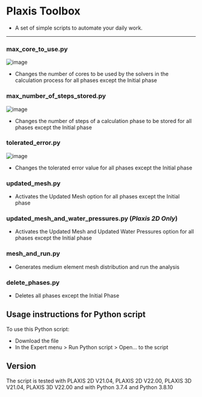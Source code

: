 # Plaxis Toolbox

- A set of simple scripts to automate your daily work.
----
### max_core_to_use.py
![image](https://user-images.githubusercontent.com/66252675/164719180-c42a5d72-baf6-4d7e-899a-3d9ea67760c8.png)
- Changes the number of cores to be used by the solvers in the calculation process for all phases except the Initial phase

### max_number_of_steps_stored.py
![image](https://user-images.githubusercontent.com/66252675/164719737-6ec13432-a1ee-4cb5-bf75-48f627c791d5.png)
- Changes the number of steps of a calculation phase to be stored for all phases except the Initial phase

### tolerated_error.py
![image](https://user-images.githubusercontent.com/66252675/164719669-901b69cd-f4d5-486a-8ae8-6af31336d52a.png)
- Changes the tolerated error value for all phases except the Initial phase

### updated_mesh.py
- Activates the Updated Mesh option for all phases except the Initial phase

### updated_mesh_and_water_pressures.py (_Plaxis 2D Only_)
- Activates the Updated Mesh and Updated Water Pressures option for all phases except the Initial phase

### mesh_and_run.py
- Generates medium element mesh distribution and run the analysis

### delete_phases.py
- Deletes all phases except the Initial Phase

Usage instructions for Python script
------------------------------------
To use this Python script:
- Download the file
- In the Expert menu > Run Python script > Open... to the script

Version
-------
The script is tested with PLAXIS 2D V21.04, PLAXIS 2D V22.00, PLAXIS 3D V21.04, PLAXIS 3D V22.00 and with Python 3.7.4 and Python 3.8.10
